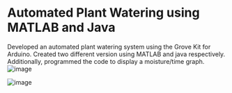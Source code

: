 # Automated Plant Watering using MATLAB and Java
Developed an automated plant watering system using the Grove Kit for Arduino. 
Created two different version using MATLAB and java respectively.
Additionally, programmed the code to display a moisture/time graph.
![image](https://github.com/nbkurian11/plantwateringautomation/assets/70000001/7a60274f-51d0-4d9b-acc5-51871c30ce88)

![image](https://github.com/nbkurian11/plant-watering-automation/assets/70000001/f3bbe091-c445-4d0e-b346-7c57b9c2410c)


